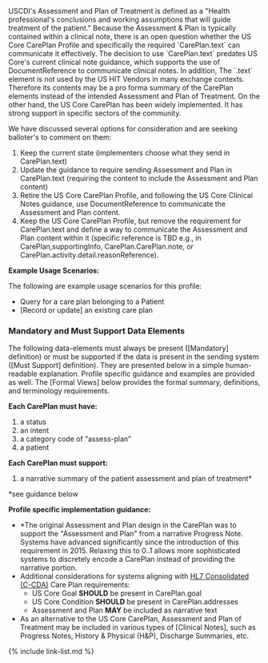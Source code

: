 
<div class="note-to-balloters" markdown="1">
USCDI's Assessment and Plan of Treatment is defined as a "Health professional's conclusions and working assumptions that will guide treatment of the patient." Because the Assessment & Plan is typically contained within a clinical note, there is an open question whether the US Core CarePlan Profile and specifically the required `CarePlan.text` can communicate it effectively. The decision to use `CarePlan.text` predates US Core's current clinical note guidance, which supports the use of DocumentReference to communicate clinical notes. In addition, The `.text` element is not used by the US HIT Vendors in many exchange contexts. Therefore its contents may be a pro forma summary of the CarePlan elements instead of the intended Assessment and Plan of Treatment. On the other hand, the US Core CarePlan has been widely implemented. It has strong support in specific sectors of the community.

We have discussed several options for consideration and are seeking balloter's to comment on them:

1. Keep the current state (implementers choose what they send in CarePlan.text)
2. Update the guidance to require sending Assessment and Plan in CarePlan.text (requiring the content to include the Assessment and Plan content)
3. Retire the US Core CarePlan Profile, and following the US Core Clinical Notes guidance, use DocumentReference to communicate the Assessment and Plan content.
4. Keep the US Core CarePlan Profile, but remove the requirement for CarePlan.text and define a way to communicate the Assessment and Plan content within it (specific reference is TBD e.g., in  CarePlan,supportingInfo, CarePlan.CarePlan.note, or CarePlan.activity.detail.reasonReference).
</div><!-- note-to-balloters -->

**Example Usage Scenarios:**

The following are example usage scenarios for this profile:

-   Query for a care plan belonging to a Patient
-   [Record or update] an existing care plan

### Mandatory and Must Support Data Elements


The following data-elements must always be present ([Mandatory] definition) or must be supported if the data is present in the sending system ([Must Support] definition). They are presented below in a simple human-readable explanation.  Profile specific guidance and examples are provided as well.  The [Formal Views] below provides the  formal summary, definitions, and  terminology requirements.  

**Each CarePlan must have:**

1.  a status
1.  an intent
1.  a category code of “assess-plan”
1.  a patient

<div class="bg-success" markdown="1">

**Each CarePlan must support:**

1.  a narrative summary of the patient assessment and plan of treatment*

\*see guidance below

**Profile specific implementation guidance:**
* \*The original Assessment and Plan design in the CarePlan was to support the "Assessment and Plan" from a narrative Progress Note. Systems have advanced significantly since the introduction of this requirement in 2015. Relaxing this to 0..1 allows more sophisticated systems to discretely encode a CarePlan instead of providing the narrative portion.
* Additional considerations for systems aligning with [HL7 Consolidated (C-CDA)](http://www.hl7.org/implement/standards/product_brief.cfm?product_id=492) Care Plan requirements:
    - US Core Goal **SHOULD** be present in CarePlan.goal
    - US Core Condition **SHOULD** be present in CarePlan.addresses
    - Assessment and Plan **MAY** be included as narrative text
* As an alternative to the US Core CarePlan, Assessment and Plan of Treatment may be included in various types of [Clinical Notes], such as Progress Notes, History & Physical (H&P), Discharge Summaries, etc.
</div><!-- new-content -->

{% include link-list.md %}
